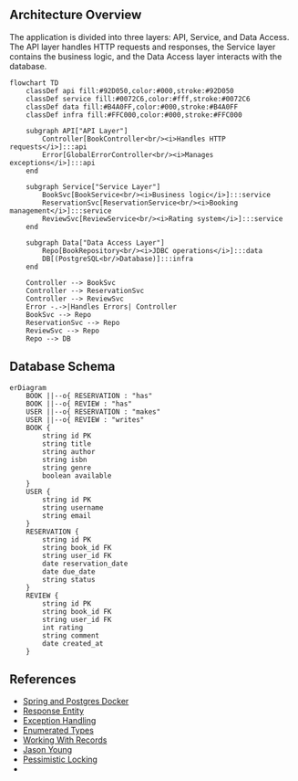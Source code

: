 ## Architecture Overview
The application is divided into three layers: API, Service, and Data Access. The API layer handles HTTP requests and responses, the Service layer contains the business logic, and the Data Access layer interacts with the database.
```mermaid
flowchart TD
    classDef api fill:#92D050,color:#000,stroke:#92D050
    classDef service fill:#0072C6,color:#fff,stroke:#0072C6
    classDef data fill:#B4A0FF,color:#000,stroke:#B4A0FF
    classDef infra fill:#FFC000,color:#000,stroke:#FFC000

    subgraph API["API Layer"]
        Controller[BookController<br/><i>Handles HTTP requests</i>]:::api
        Error[GlobalErrorController<br/><i>Manages exceptions</i>]:::api
    end

    subgraph Service["Service Layer"]
        BookSvc[BookService<br/><i>Business logic</i>]:::service
        ReservationSvc[ReservationService<br/><i>Booking management</i>]:::service
        ReviewSvc[ReviewService<br/><i>Rating system</i>]:::service
    end

    subgraph Data["Data Access Layer"]
        Repo[BookRepository<br/><i>JDBC operations</i>]:::data
        DB[(PostgreSQL<br/>Database)]:::infra
    end

    Controller --> BookSvc
    Controller --> ReservationSvc
    Controller --> ReviewSvc
    Error -.->|Handles Errors| Controller
    BookSvc --> Repo
    ReservationSvc --> Repo
    ReviewSvc --> Repo
    Repo --> DB
```

## Database Schema
```mermaid
erDiagram
    BOOK ||--o{ RESERVATION : "has"
    BOOK ||--o{ REVIEW : "has"
    USER ||--o{ RESERVATION : "makes"
    USER ||--o{ REVIEW : "writes"
    BOOK {
        string id PK
        string title
        string author
        string isbn
        string genre
        boolean available
    }
    USER {
        string id PK
        string username
        string email
    }
    RESERVATION {
        string id PK
        string book_id FK
        string user_id FK
        date reservation_date
        date due_date
        string status
    }
    REVIEW {
        string id PK
        string book_id FK
        string user_id FK
        int rating
        string comment
        date created_at
    }
```



## References

- [Spring and Postgres Docker](https://www.youtube.com/watch?v=_Gdb-jK3Sr4)
- [Response Entity](https://www.baeldung.com/spring-response-entity)
- [Exception Handling](https://www.baeldung.com/exception-handling-for-rest-with-spring) 
- [Enumerated Types](https://stackoverflow.com/questions/67825729/using-enums-in-a-spring-entity/67826028#67826028)
- [Working With Records](https://www.youtube.com/watch?v=gJ9DYC-jswo)
- [Jason Young](https://www.youtube.com/watch?v=eC5X0NEZ8hE)
- [Pessimistic Locking](https://www.youtube.com/watch?v=0xHdv7LKu1Q)
- 
